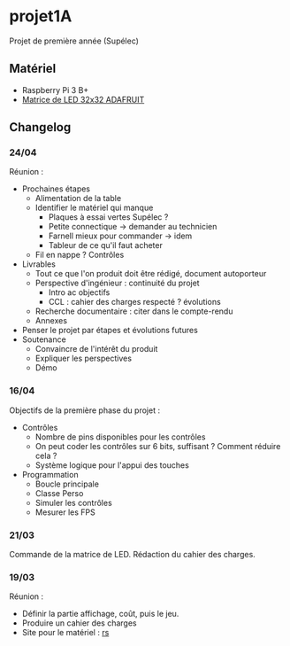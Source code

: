 # projet1A

Projet de première année (Supélec)

## Matériel

- Raspberry Pi 3 B+
- [Matrice de LED 32x32 ADAFRUIT](https://www.adafruit.com/product/607)

## Changelog

### 24/04

Réunion :

- Prochaines étapes
  - Alimentation de la table
  - Identifier le matériel qui manque
    - Plaques à essai vertes Supélec ?
    - Petite connectique -> demander au technicien
    - Farnell mieux pour commander -> idem
    - Tableur de ce qu'il faut acheter
  - Fil en nappe ? Contrôles
- Livrables
  - Tout ce que l'on produit doit être rédigé, document autoporteur
  - Perspective d'ingénieur : continuité du projet
    - Intro ac objectifs
    - CCL : cahier des charges respecté ? évolutions
  - Recherche documentaire : citer dans le compte-rendu
  - Annexes
- Penser le projet par étapes et évolutions futures
- Soutenance
  - Convaincre de l'intérêt du produit
  - Expliquer les perspectives
  - Démo

### 16/04

Objectifs de la première phase du projet :

- Contrôles
  - Nombre de pins disponibles pour les contrôles
  - On peut coder les contrôles sur 6 bits, suffisant ? Comment réduire cela ?
  - Système logique pour l'appui des touches
- Programmation
  - Boucle principale
  - Classe Perso
  - Simuler les contrôles
  - Mesurer les FPS

### 21/03

Commande de la matrice de LED.
Rédaction du cahier des charges.

### 19/03

Réunion :

- Définir la partie affichage, coût, puis le jeu.
- Produire un cahier des charges
- Site pour le matériel : [rs](https://fr.rs-online.com/)